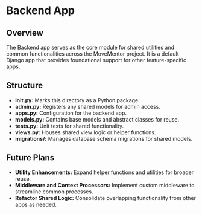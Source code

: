 # Backend App

## Overview
The Backend app serves as the core module for shared utilities and common functionalities across the MoveMentor project. It is a default Django app that provides foundational support for other feature-specific apps.

## Structure

- **__init__.py:** Marks this directory as a Python package.
- **admin.py:** Registers any shared models for admin access.
- **apps.py:** Configuration for the backend app.
- **models.py:** Contains base models and abstract classes for reuse.
- **tests.py:** Unit tests for shared functionality.
- **views.py:** Houses shared view logic or helper functions.
- **migrations/:** Manages database schema migrations for shared models.

## Future Plans
- **Utility Enhancements:** Expand helper functions and utilities for broader reuse.
- **Middleware and Context Processors:** Implement custom middleware to streamline common processes.
- **Refactor Shared Logic:** Consolidate overlapping functionality from other apps as needed.
